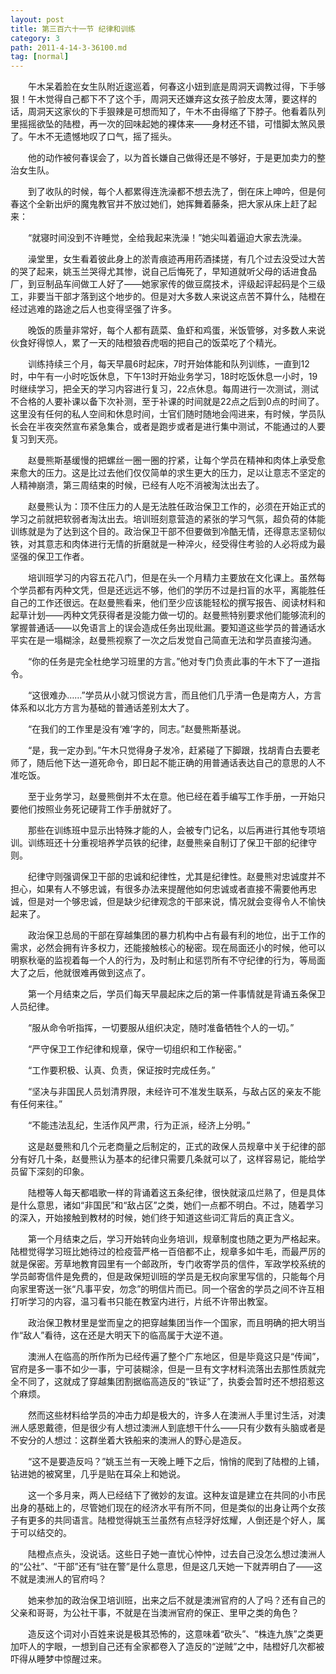 ```yaml
---
layout: post
title: 第三百六十一节 纪律和训练
category: 3
path: 2011-4-14-3-36100.md
tag: [normal]
---
```


　　午木呆着脸在女生队附近逡巡着，何春这小妞到底是周洞天调教过得，下手够狠！午木觉得自己都下不了这个手，周洞天还嫌弃这女孩子脸皮太薄，要这样的话，周洞天这家伙的下手狠辣是可想而知了，午木不由得缩了下脖子。他看着队列里摇摇欲坠的陆橙，再一次的回味起她的裸体来——身材还不错，可惜脚太煞风景了。午木不无遗憾地叹了口气，摇了摇头。

　　他的动作被何春误会了，以为首长嫌自己做得还是不够好，于是更加卖力的整治女生队。

　　到了收队的时候，每个人都累得连洗澡都不想去洗了，倒在床上呻吟，但是何春这个全新出炉的魔鬼教官并不放过她们，她挥舞着藤条，把大家从床上赶了起来：

　　“就寝时间没到不许睡觉，全给我起来洗澡！”她尖叫着逼迫大家去洗澡。

　　澡堂里，女生看着彼此身上的淤青痕迹再用药酒揉搓，有几个过去没受过大苦的哭了起来，姚玉兰哭得尤其惨，说自己后悔死了，早知道就听父母的话进食品厂，到豆制品车间做工人好了——她家家传的做豆腐技术，评级起评起码是个三级工，非要当干部才落到这个地步的。但是对大多数人来说这点苦不算什么，陆橙在经过逃难的路途之后人也变得坚强了许多。

　　晚饭的质量非常好，每个人都有蔬菜、鱼虾和鸡蛋，米饭管够，对多数人来说伙食好得惊人，累了一天的陆橙狼吞虎咽的把自己的饭菜吃了个精光。

　　训练持续三个月，每天早晨6时起床，7时开始体能和队列训练，一直到12时，中午有一小时吃饭休息，下午13时开始业务学习，18时吃饭休息一小时，19时继续学习，把全天的学习内容进行复习，22点休息。每周进行一次测试，测试不合格的人要补课以备下次补测，至于补课的时间就是22点之后到0点的时间了。这里没有任何的私人空间和休息时间，士官们随时随地会闯进来，有时候，学员队长会在半夜突然宣布紧急集合，或者是跑步或者是进行集中测试，不能通过的人要复习到天亮。

　　赵曼熊斯基缓慢的把螺丝一圈一圈的拧紧，让每个学员在精神和肉体上承受愈来愈大的压力。这是比过去他们仅仅简单的求生更大的压力，足以让意志不坚定的人精神崩溃，第三周结束的时候，已经有人吃不消被淘汰出去了。

　　赵曼熊认为：顶不住压力的人是无法胜任政治保卫工作的，必须在开始正式的学习之前就把软弱者淘汰出去。培训班刻意营造的紧张的学习气氛，超负荷的体能训练就是为了达到这个目的。政治保卫干部不但要做到冷酷无情，还得意志坚韧似铁，对其意志和肉体进行无情的折磨就是一种淬火，经受得住考验的人必将成为最坚强的保卫工作者。

　　培训班学习的内容五花八门，但是在头一个月精力主要放在文化课上。虽然每个学员都有丙种文凭，但是还远远不够，他们的学历不过是扫盲的水平，离能胜任自己的工作还很远。在赵曼熊看来，他们至少应该能轻松的撰写报告、阅读材料和起草计划——丙种文凭获得者是没能力做一切的。赵曼熊特别要求他们能够流利的掌握普通话——以免语言上的误会造成任务出现纰漏。要知道这些学员的普通话水平实在是一塌糊涂，赵曼熊视察了一次之后发觉自己简直无法和学员直接沟通。

　　“你的任务是完全杜绝学习班里的方言。”他对专门负责此事的午木下了一道指令。

　　“这很难办……”学员从小就习惯说方言，而且他们几乎清一色是南方人，方言体系和以北方方言为基础的普通话差别太大了。

　　“在我们的工作里是没有‘难’字的，同志。”赵曼熊斯基说。

　　“是，我一定办到。”午木只觉得身子发冷，赶紧碰了下脚跟，找胡青白去要老师了，随后他下达一道死命令，即日起不能正确的用普通话表达自己的意思的人不准吃饭。

　　至于业务学习，赵曼熊倒并不太在意。他已经在着手编写工作手册，一开始只要他们按照业务死记硬背工作手册就好了。

　　那些在训练班中显示出特殊才能的人，会被专门记名，以后再进行其他专项培训。训练班还十分重视培养学员铁的纪律，赵曼熊亲自制订了保卫干部的纪律守则。

　　纪律守则强调保卫干部的忠诚和纪律性，尤其是纪律性。赵曼熊对忠诚度并不担心，如果有人不够忠诚，有很多办法来提醒他如何忠诚或者直接不需要他再忠诚，但是对一个够忠诚，但是缺少纪律观念的干部来说，情况就会变得令人不愉快起来了。

　　政治保卫总局的干部在穿越集团的暴力机构中占有最有利的地位，出于工作的需求，必然会拥有许多权力，还能接触核心的秘密。现在局面还小的时候，他可以明察秋毫的监视着每一个人的行为，及时制止和惩罚所有不守纪律的行为，等局面大了之后，他就很难再做到这点了。

　　第一个月结束之后，学员们每天早晨起床之后的第一件事情就是背诵五条保卫人员纪律。

　　“服从命令听指挥，一切要服从组织决定，随时准备牺牲个人的一切。”

　　“严守保卫工作纪律和规章，保守一切组织和工作秘密。”

　　“工作要积极、认真、负责，保证按时完成任务。”

　　“坚决与非国民人员划清界限，未经许可不准发生联系，与敌占区的亲友不能有任何来往。”

　　“不能违法乱纪，生活作风严肃，行为正派，经济上分明。”

　　这是赵曼熊和几个元老商量之后制定的，正式的政保人员规章中关于纪律的部分有好几十条，赵曼熊认为基本的纪律只需要几条就可以了，这样容易记，能给学员留下深刻的印象。

　　陆橙等人每天都唱歌一样的背诵着这五条纪律，很快就滚瓜烂熟了，但是具体是什么意思，诸如“非国民”和“敌占区”之类，她们一点都不明白。不过，随着学习的深入，开始接触到教材的时候，她们终于知道这些词汇背后的真正含义。

　　第一个月结束之后，学习开始转向业务培训，规章制度也随之更为严格起来。陆橙觉得学习班比她待过的检疫营严格一百倍都不止，规章多如牛毛，而最严厉的就是保密。芳草地教育园里有一个邮政所，专门收寄学员的信件，军政学校系统的学员邮寄信件是免费的，但是政保短训班的学员是无权向家里写信的，只能每个月向家里寄送一张“凡事平安，勿念”的明信片而已。同一个宿舍的学员之间不许互相打听学习的内容，温习看书只能在教室内进行，片纸不许带出教室。

　　政治保卫教材里是堂而皇之的把穿越集团当作一个国家，而且明确的把大明当作“敌人”看待，这在还是大明天下的临高属于大逆不道。

　　澳洲人在临高的所作所为已经传遍了整个广东地区，但是毕竟这只是“传闻”，官府是多一事不如少一事，宁可装糊涂，但是一旦有文字材料流落出去那性质就完全不同了，这就成了穿越集团割据临高造反的“铁证”了，执委会暂时还不想招惹这个麻烦。

　　然而这些材料给学员的冲击力却是极大的，许多人在澳洲人手里讨生活，对澳洲人感恩戴德，但是很少有人想过澳洲人到底想干什么——只有少数有头脑或者是不安分的人想过：这群坐着大铁船来的澳洲人的野心是造反。

　　“这不是要造反吗？”姚玉兰有一天晚上睡下之后，悄悄的爬到了陆橙的上铺，钻进她的被窝里，几乎是贴在耳朵上和她说。

　　这一个多月来，两人已经结下了微妙的友谊。这种友谊是建立在共同的小市民出身的基础上的，尽管她们现在的经济水平有所不同，但是类似的出身让两个女孩子有更多的共同语言。陆橙觉得姚玉兰虽然有点轻浮好炫耀，人倒还是个好人，属于可以结交的。

　　陆橙点点头，没说话。这些日子她一直忧心忡忡，过去自己没怎么想过澳洲人的“公社”、“干部”还有“驻在警”是什么意思，但是这几天她一下就弄明白了——这不就是澳洲人的官府吗？

　　她来参加的政治保卫培训班，出来之后不就是澳洲官府的人了吗？还有自己的父亲和哥哥，为公社干事，不就是在当澳洲官府的保正、里甲之类的角色？

　　造反这个词对小百姓来说是极其恐怖的，这意味着“砍头”、“株连九族”之类更加吓人的字眼，一想到自己还有全家都卷入了造反的“逆贼”之中，陆橙好几次都被吓得从睡梦中惊醒过来。
